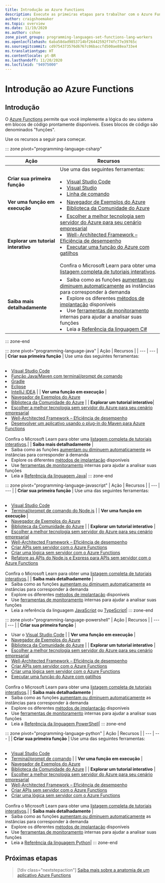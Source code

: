 ```yaml
---
title: Introdução ao Azure Functions
description: Execute as primeiras etapas para trabalhar com o Azure Functions.
author: craigshoemaker
ms.topic: overview
ms.date: 11/19/2020
ms.author: cshoe
zone_pivot_groups: programming-languages-set-functions-lang-workers
ms.openlocfilehash: 6aba58dad9853714bf26442592f74fc77e39765c
ms.sourcegitcommit: cd9754373576d6767c06baccfd500ae88ea733e4
ms.translationtype: HT
ms.contentlocale: pt-BR
ms.lasthandoff: 11/20/2020
ms.locfileid: "94975000"
---
```

# <a name="getting-started-with-azure-functions"></a>Introdução ao Azure Functions

## <a name="introduction"></a>Introdução

O [Azure Functions](./functions-overview.md) permite que você implemente a lógica do seu sistema em blocos de código prontamente disponíveis. Esses blocos de código são denominados "funções".

Use os recursos a seguir para começar.

::: zone pivot="programming-language-csharp"

| Ação | Recursos |
| --- | --- |
| **Criar sua primeira função** | Use uma das seguintes ferramentas:<br><br><li>[Visual Studio Code](./functions-create-your-first-function-visual-studio.md)<li>[Visual Studio](./create-first-function-vs-code-csharp.md)<li>[Linha de comando](./create-first-function-cli-csharp.md) |
| **Ver uma função em execução** | <li>[Navegador de Exemplos do Azure](https://docs.microsoft.com/samples/browse/?languages=csharp&expanded=azure&products=azure-functions)<li>[Biblioteca da Comunidade do Azure](https://www.serverlesslibrary.net/?technology=Functions%202.x&language=C%23) |
| **Explorar um tutorial interativo**| <li>[Escolher a melhor tecnologia sem servidor do Azure para seu cenário empresarial](https://docs.microsoft.com/learn/modules/serverless-fundamentals/)<li>[Well-Architected Framework​ – Eficiência de desempenho](https://docs.microsoft.com/learn/modules/azure-well-architected-performance-efficiency/)<li>[Executar uma função do Azure com gatilhos](https://docs.microsoft.com/learn/modules/execute-azure-function-with-triggers/) <br><br>Confira o Microsoft Learn para obter uma [listagem completa de tutoriais interativos](https://docs.microsoft.com/learn/browse/?expanded=azure&products=azure-functions).|
| **Saiba mais detalhadamente** | <li>Saiba como as funções [aumentam ou diminuem automaticamente](./functions-scale.md) as instâncias para corresponder à demanda<li>Explore os diferentes [métodos de implantação](./functions-deployment-technologies.md) disponíveis<li>Use [ferramentas de monitoramento](./functions-monitoring.md) internas para ajudar a analisar suas funções<li>Leia a [Referência da linguagem C#](./functions-dotnet-class-library.md)|

::: zone-end

::: zone pivot="programming-language-java"
| Ação | Recursos |
| --- | --- |
| **Criar sua primeira função** | Use uma das seguintes ferramentas:<br><br><li>[Visual Studio Code](./create-first-function-vs-code-java.md)<li>[Função Java/Maven com terminal/prompt de comando](./create-first-function-cli-java.md)<li>[Gradle](./functions-create-first-java-gradle.md)<li>[Eclipse](./functions-create-maven-eclipse.md)<li>[IntelliJ IDEA](./functions-create-maven-intellij.md) |
| **Ver uma função em execução** | <li>[Navegador de Exemplos do Azure](https://docs.microsoft.com/samples/browse/?expanded=azure&products=azure-functions&languages=java)<li>[Biblioteca da Comunidade do Azure](https://www.serverlesslibrary.net/?technology=Functions%202.x&language=Java) |
| **Explorar um tutorial interativo**| <li>[Escolher a melhor tecnologia sem servidor do Azure para seu cenário empresarial](https://docs.microsoft.com/learn/modules/serverless-fundamentals/)<li>[Well-Architected Framework​ – Eficiência de desempenho](https://docs.microsoft.com/learn/modules/azure-well-architected-performance-efficiency/)<li>[Desenvolver um aplicativo usando o plug-in do Maven para Azure Functions](https://docs.microsoft.com/learn/modules/develop-azure-functions-app-with-maven-plugin/) <br><br>Confira o Microsoft Learn para obter uma [listagem completa de tutoriais interativos](https://docs.microsoft.com/learn/browse/?expanded=azure&products=azure-functions).|
| **Saiba mais detalhadamente** | <li>Saiba como as funções [aumentam ou diminuem automaticamente](./functions-scale.md) as instâncias para corresponder à demanda<li>Explore os diferentes [métodos de implantação](./functions-deployment-technologies.md) disponíveis<li>Use [ferramentas de monitoramento](./functions-monitoring.md) internas para ajudar a analisar suas funções<li>Leia a [Referência da linguagem Java](./functions-reference-java.md)|
::: zone-end

::: zone pivot="programming-language-javascript"
| Ação | Recursos |
| --- | --- |
| **Criar sua primeira função** | Use uma das seguintes ferramentas:<br><br><li>[Visual Studio Code](./create-first-function-vs-code-node.md)<li>[Terminal/prompt de comando do Node.js](./create-first-function-cli-java.md) |
| **Ver uma função em execução** | <li>[Navegador de Exemplos do Azure](https://docs.microsoft.com/samples/browse/?expanded=azure&products=azure-functions&languages=javascript%2Ctypescript)<li>[Biblioteca da Comunidade do Azure](https://www.serverlesslibrary.net/?technology=Functions%202.x&language=JavaScript%2CTypeScript) |
| **Explorar um tutorial interativo** | <li>[Escolher a melhor tecnologia sem servidor do Azure para seu cenário empresarial](https://docs.microsoft.com/learn/modules/serverless-fundamentals/)<li>[Well-Architected Framework​ – Eficiência de desempenho](https://docs.microsoft.com/learn/modules/azure-well-architected-performance-efficiency/)<li>[Criar APIs sem servidor com o Azure Functions](https://docs.microsoft.com/learn/modules/build-api-azure-functions/)<li>[Criar uma lógica sem servidor com o Azure Functions](https://docs.microsoft.com/learn/modules/create-serverless-logic-with-azure-functions/)<li>[Refatore as APIs do Node.js e Express para APIs sem servidor com o Azure Functions](https://docs.microsoft.com/learn/modules/shift-nodejs-express-apis-serverless/) <br><br>Confira o Microsoft Learn para obter uma [listagem completa de tutoriais interativos](https://docs.microsoft.com/learn/browse/?expanded=azure&products=azure-functions).|
| **Saiba mais detalhadamente** | <li>Saiba como as funções [aumentam ou diminuem automaticamente](./functions-scale.md) as instâncias para corresponder à demanda<li>Explore os diferentes [métodos de implantação](./functions-deployment-technologies.md) disponíveis<li>Use [ferramentas de monitoramento](./functions-monitoring.md) internas para ajudar a analisar suas funções<li>Leia a referência da linguagem [JavaScript](./functions-reference-node.md) ou [TypeScript](./functions-reference-node.md#typescript)|
::: zone-end

::: zone pivot="programming-language-powershell"
| Ação | Recursos |
| --- | --- |
| **Criar sua primeira função** | <li>Usar o [Visual Studio Code](./create-first-function-vs-code-powershell.md) |
| **Ver uma função em execução** | <li>[Navegador de Exemplos do Azure](https://docs.microsoft.com/samples/browse/?expanded=azure&products=azure-functions&languages=powershell)<li>[Biblioteca da Comunidade do Azure](https://www.serverlesslibrary.net/?technology=Functions%202.x&language=PowerShell) |
| **Explorar um tutorial interativo** | <li>[Escolher a melhor tecnologia sem servidor do Azure para seu cenário empresarial](https://docs.microsoft.com/learn/modules/serverless-fundamentals/)<li>[Well-Architected Framework​ – Eficiência de desempenho](https://docs.microsoft.com/learn/modules/azure-well-architected-performance-efficiency/)<li>[Criar APIs sem servidor com o Azure Functions](https://docs.microsoft.com/learn/modules/build-api-azure-functions/)<li>[Criar uma lógica sem servidor com o Azure Functions](https://docs.microsoft.com/learn/modules/create-serverless-logic-with-azure-functions/)<li>[Executar uma função do Azure com gatilhos](https://docs.microsoft.com/learn/modules/execute-azure-function-with-triggers/) <br><br>Confira o Microsoft Learn para obter uma [listagem completa de tutoriais interativos](https://docs.microsoft.com/learn/browse/?expanded=azure&products=azure-functions).|
| **Saiba mais detalhadamente** | <li>Saiba como as funções [aumentam ou diminuem automaticamente](./functions-scale.md) as instâncias para corresponder à demanda<li>Explore os diferentes [métodos de implantação](./functions-deployment-technologies.md) disponíveis<li>Use [ferramentas de monitoramento](./functions-monitoring.md) internas para ajudar a analisar suas funções<li>Leia a [Referência da linguagem PowerShell](./functions-reference-powershell.md)|
::: zone-end

::: zone pivot="programming-language-python"
| Ação | Recursos |
| --- | --- |
| **Criar sua primeira função** | Use uma das seguintes ferramentas:<br><br><li>[Visual Studio Code](./functions-create-first-function-vs-code.md?pivots=programming-language-python)<li>[Terminal/prompt de comando](./functions-create-first-azure-function-azure-cli.md?pivots=programming-language-python) |
| **Ver uma função em execução** | <li>[Navegador de Exemplos do Azure](https://docs.microsoft.com/samples/browse/?expanded=azure&products=azure-functions&languages=python)<li>[Biblioteca da Comunidade do Azure](https://www.serverlesslibrary.net/?technology=Functions%202.x&language=Python) |
| **Explorar um tutorial interativo** | <li>[Escolher a melhor tecnologia sem servidor do Azure para seu cenário empresarial](https://docs.microsoft.com/learn/modules/serverless-fundamentals/)<li>[Well-Architected Framework​ – Eficiência de desempenho](https://docs.microsoft.com/learn/modules/azure-well-architected-performance-efficiency/)<li>[Criar APIs sem servidor com o Azure Functions](https://docs.microsoft.com/learn/modules/build-api-azure-functions/)<li>[Criar uma lógica sem servidor com o Azure Functions](https://docs.microsoft.com/learn/modules/create-serverless-logic-with-azure-functions/) <br><br>Confira o Microsoft Learn para obter uma [listagem completa de tutoriais interativos](https://docs.microsoft.com/learn/browse/?expanded=azure&products=azure-functions).|
| **Saiba mais detalhadamente** | <li>Saiba como as funções [aumentam ou diminuem automaticamente](./functions-scale.md) as instâncias para corresponder à demanda<li>Explore os diferentes [métodos de implantação](./functions-deployment-technologies.md) disponíveis<li>Use [ferramentas de monitoramento](./functions-monitoring.md) internas para ajudar a analisar suas funções<li>Leia a [Referência da linguagem Python](./functions-reference-python.md)|
::: zone-end

## <a name="next-steps"></a>Próximas etapas

> [!div class="nextstepaction"]
> [Saiba mais sobre a anatomia de um aplicativo Azure Functions](./functions-reference.md)
